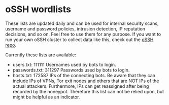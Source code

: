 # oSSH wordlists
These lists are updated daily and can be used for internal security scans, username and password policies, intrusion detection, IP reputation decisions, and so on. Feel free to use them for any purpose. If you want to run your own oSSH cluster to collect data like this, check out the [oSSH repo](https://github.com/toxyl/ossh).  

Currently these lists are available:  
- users.txt: 111111                                                                                                                                                                                                                                                                                                                                                                                                                                                                                                                                                                        Usernames used by bots to login. 
- passwords.txt: 311297                                                                                                                                                                                                                                                                                                                                                                                                                                                                                                                                                                        Passwords used by bots to login. 
- hosts.txt: 172587                                                                                                                                                                                                                                                                                                                                                                                                                                                                                                                                                                        IPs of the connecting bots. Be aware that they can include IPs of VPNs, Tor exit nodes and others that are NOT IPs of the actual attackers. Furthermore, IPs can get reassigned after being recorded by the honeypot. Therefore this list can not be relied upon, but might be helpful as an indicator.
